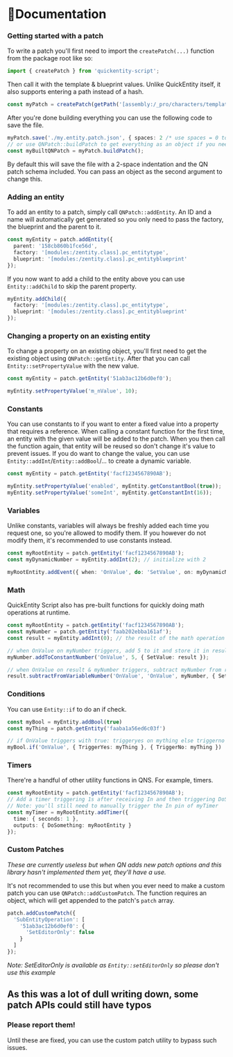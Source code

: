 # 📝Documentation

### Getting started with a patch
To write a patch you'll first need to import the ```createPatch(...)``` function from the package root like so:
```ts
import { createPatch } from 'quickentity-script';
```
Then call it with the template & blueprint values. Unlike QuickEntity itself, it also supports entering a path instead of a hash.
```ts
const myPatch = createPatch(getPath('[assembly:/_pro/characters/templates/hero/agent47/agent47.template?/agent47_default.entitytemplate]'));
```
After you're done building everything you can use the following code to save the file.
```ts
myPatch.save('./my.entity.patch.json', { spaces: 2 /* use spaces = 0 to not format at all */ });
// or use QNPatch::buildPatch to get everything as an object if you need to do more with it
const myBuiltQNPatch = myPatch.buildPatch();
```
By default this will save the file with a 2-space indentation and the QN patch schema included. You can pass an object as the second argument to change this.

### Adding an entity
To add an entity to a patch, simply call `QNPatch::addEntity`. An ID and a name will automatically get generated so you only need to pass the factory, the blueprint and the parent to it.
```ts
const myEntity = patch.addEntity({
  parent: '158cb860b1fce56d',
  factory: '[modules:/zentity.class].pc_entitytype',
  blueprint: '[modules:/zentity.class].pc_entityblueprint'
});
```
If you now want to add a child to the entity above you can use ```Entity::addChild``` to skip the parent property.
```ts
myEntity.addChild({
  factory: '[modules:/zentity.class].pc_entitytype',
  blueprint: '[modules:/zentity.class].pc_entityblueprint'
});
```

### Changing a property on an existing entity
To change a property on an existing object, you'll first need to get the existing object using ```QNPatch::getEntity```. After that you can call ```Entity::setPropertyValue``` with the new value.
```ts
const myEntity = patch.getEntity('51ab3ac12b6d0ef0');

myEntity.setPropertyValue('m_nValue', 10);
```

### Constants
You can use constants to if you want to enter a fixed value into a property that requires a reference. When calling a constant function for the first time, an entity with the given value will be added to the patch. When you then call the function again, that entity will be reused so don't change it's value to prevent issues. If you do want to change the value, you can use ```Entity::addInt```/```Entity::addBool```/... to create a dynamic variable.
```ts
const myEntity = patch.getEntity('facf1234567890AB');

myEntity.setPropertyValue('enabled', myEntity.getConstantBool(true));
myEntity.setPropertyValue('someInt', myEntity.getConstantInt(16));
```

### Variables
Unlike constants, variables will always be freshly added each time you request one, so you're allowed to modify them. If you however do not modify them, it's recommended to use constants instead.
```ts
const myRootEntity = patch.getEntity('facf1234567890AB');
const myDynamicNumber = myEntity.addInt(2); // initialize with 2

myRootEntity.addEvent({ when: 'OnValue', do: 'SetValue', on: myDynamicNumber });
```

### Math
QuickEntity Script also has pre-built functions for quickly doing math operations at runtime.
```ts
const myRootEntity = patch.getEntity('facf1234567890AB');
const myNumber = patch.getEntity('faab202ebba161af');
const result = myEntity.addInt(0); // the result of the math operation will be stored here

// when OnValue on myNumber triggers, add 5 to it and store it in result
myNumber.addToConstantNumber('OnValue', 5, { SetValue: result });

// when OnValue on result & myNumber triggers, subtract myNumber from result and store it in result
result.subtractFromVariableNumber('OnValue', 'OnValue', myNumber, { SetValue: result });
```

### Conditions
You can use ```Entity::if``` to do an if check.
```ts
const myBool = myEntity.addBool(true)
const myThing = patch.getEntity('faaba1a56ed6c03f')

// if OnValue triggers with true: triggeryes on mything else triggerno on mything
myBool.if('OnValue', { TriggerYes: myThing }, { TriggerNo: myThing })
```

### Timers
There're a handful of other utility functions in QNS. For example, timers.
```ts
const myRootEntity = patch.getEntity('facf1234567890AB');
// Add a timer triggering 1s after receiving In and then triggering DoSomething on myRootEntity
// Note: you'll still need to manually trigger the In pin of myTimer
const myTimer = myRootEntity.addTimer({
  time: { seconds: 1 },
  outputs: { DoSomething: myRootEntity }
});
```

### Custom Patches
*These are currently useless but when QN adds new patch options and this library hasn't implemented them yet, they'll have a use.*

It's not recommended to use this but when you ever need to make a custom patch you can use ```QNPatch::addCustomPatch```. The function requires an object, which will get appended to the patch's ```patch``` array.
```ts
patch.addCustomPatch({
  'SubEntityOperation': [
    '51ab3ac12b6d0ef0': {
      'SetEditorOnly': false
    }
  ]
});
```
*Note: SetEditorOnly is available as ```Entity::setEditorOnly``` so please don't use this example*

## As this was a lot of dull writing down, some patch APIs could still have typos
### Please report them!
Until these are fixed, you can use the custom patch utility to bypass such issues.
